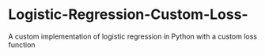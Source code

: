 # Logistic-Regression-Custom-Loss-
A custom implementation of logistic regression in Python with a custom loss function
